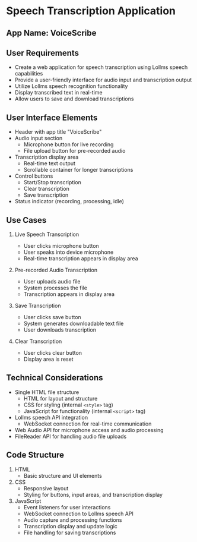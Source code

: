 # Speech Transcription Application

## App Name: VoiceScribe

## User Requirements
- Create a web application for speech transcription using Lollms speech capabilities
- Provide a user-friendly interface for audio input and transcription output
- Utilize Lollms speech recognition functionality
- Display transcribed text in real-time
- Allow users to save and download transcriptions

## User Interface Elements
- Header with app title "VoiceScribe"
- Audio input section
  - Microphone button for live recording
  - File upload button for pre-recorded audio
- Transcription display area
  - Real-time text output
  - Scrollable container for longer transcriptions
- Control buttons
  - Start/Stop transcription
  - Clear transcription
  - Save transcription
- Status indicator (recording, processing, idle)

## Use Cases
1. Live Speech Transcription
   - User clicks microphone button
   - User speaks into device microphone
   - Real-time transcription appears in display area

2. Pre-recorded Audio Transcription
   - User uploads audio file
   - System processes the file
   - Transcription appears in display area

3. Save Transcription
   - User clicks save button
   - System generates downloadable text file
   - User downloads transcription

4. Clear Transcription
   - User clicks clear button
   - Display area is reset

## Technical Considerations
- Single HTML file structure
  - HTML for layout and structure
  - CSS for styling (internal `<style>` tag)
  - JavaScript for functionality (internal `<script>` tag)
- Lollms speech API integration
  - WebSocket connection for real-time communication
- Web Audio API for microphone access and audio processing
- FileReader API for handling audio file uploads

## Code Structure
1. HTML
   - Basic structure and UI elements
2. CSS
   - Responsive layout
   - Styling for buttons, input areas, and transcription display
3. JavaScript
   - Event listeners for user interactions
   - WebSocket connection to Lollms speech API
   - Audio capture and processing functions
   - Transcription display and update logic
   - File handling for saving transcriptions